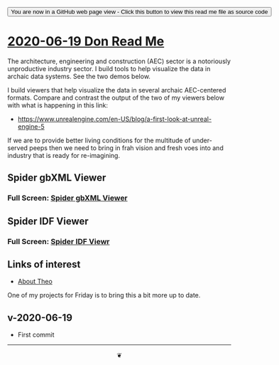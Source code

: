 <span style=display:none; >[You are now in a GitHub source code view - click this link to view Read Me file as a web page](https://theo-armour.github.io/2020/06/readme.html "View file as a web page.") </span>

<div><input type=button onclick=window.location.href="https://github.com/theo-armour/2020/tree/master/06/"
value="You are now in a GitHub web page view - Click this button to view this read me file as source code" ></div>

# [2020-06-19 Don Read Me]( ./readme.html#2020-06-19-don.md )

The architecture, engineering and construction (AEC) sector is a notoriously unproductive industry sector. I build tools to help visualize the data in archaic data systems. See the two demos below.


I build viewers that help visualize the data in several archaic AEC-centered formats. Compare and contrast the output of the two of my viewers below with what is happening in this link:

* https://www.unrealengine.com/en-US/blog/a-first-look-at-unreal-engine-5

If we are to provide better living conditions for the multitude of under-served peeps then we need to bring in frah vision and fresh voes into and industry that is ready for re-imagining.



## Spider gbXML Viewer

<!--@@@
<iframe src=https://www.ladybug.tools/spider-gbxml-tools/spider-gbxml-viewer height=500px width=100% ></iframe>
@@@-->

### Full Screen: [Spider gbXML Viewer]( https://www.ladybug.tools/spider-gbxml-tools/spider-gbxml-viewer )



## Spider IDF Viewer

<!--@@@
<iframe src=https://www.ladybug.tools/spider-2020/spider-idf-viewer  height=500px width=100% ></iframe>
@@@-->

### Full Screen: [Spider IDF Viewr]( https://www.ladybug.tools/spider-2020/spider-idf-viewer )


## Links of interest

* [About Theo]( ./index.html#2020-06-19/about.md )

One of my projects for Friday is to bring this a bit more up to date.



## v-2020-06-19

* First commit


***

<center title="hello! Click me to go up to the top" ><a href=javascript:window.scrollTo(0,0); style=text-decoration:none; >❦</a></center>
